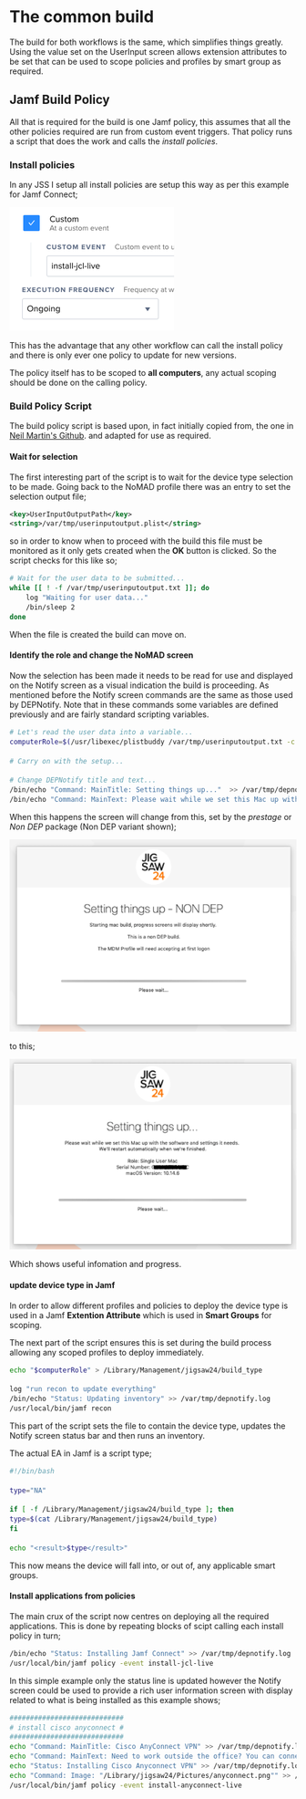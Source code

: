 
# The common build #

The build for both workflows is the same, which simplifies things greatly. Using the value set on the UserInput screen allows extension attributes to be set that can be used to scope policies and profiles by smart group as required.


## Jamf Build Policy ##
All that is required for the build is one Jamf policy, this assumes that all the other policies required are run from custom event triggers.
That policy runs a script that does the work and calls the *install policies*.

### Install policies ###
In any JSS I setup all install policies are setup this way as per this example for Jamf Connect;

![Install Policy](https://github.com/PhantomPhixer/JNUC-2019/blob/master/images/policy-1.png)

This has the advantage that any other workflow can call the install policy and there is only ever one policy to update for new versions.

The policy itself has to be scoped to **all computers**, any actual scoping should be done on the calling policy.

### Build Policy Script ###

The build policy script is based upon, in fact initially copied from, the one in [Neil Martin's Github](https://github.com/neilmartin83/MacADUK-2019/blob/master/example_provisioning_script.sh). and adapted for use as required.

#### Wait for selection ####

The first interesting part of the script is to wait for the device type selection to be made. Going back to the NoMAD profile there was an entry to set the selection output file;

```xml
<key>UserInputOutputPath</key>
<string>/var/tmp/userinputoutput.plist</string>
```
so in order to know when to proceed with the build this file must be monitored as it only gets created when the **OK** button is clicked. So the script checks for this like so;

```bash
# Wait for the user data to be submitted...
while [[ ! -f /var/tmp/userinputoutput.txt ]]; do
	log "Waiting for user data..."
	/bin/sleep 2
done
```
When the file is created the build can move on.

#### Identify the role and change the NoMAD screen ####

Now the selection has been made it needs to be read for use and displayed on the Notify screen as a visual indication the build is proceeding.
As mentioned before the Notify screen commands are the same as those used by DEPNotify. Note that in these commands some variables are defined previously and are fairly standard scripting variables.

```bash
# Let's read the user data into a variable...
computerRole=$(/usr/libexec/plistbuddy /var/tmp/userinputoutput.txt -c "print 'Computer Role'")
    
# Carry on with the setup...

# Change DEPNotify title and text...
/bin/echo "Command: MainTitle: Setting things up..."  >> /var/tmp/depnotify.log
/bin/echo "Command: MainText: Please wait while we set this Mac up with the software and settings it needs.\n We'll restart automatically when we're finished. \n \n Role: "$computerRole" Mac \n Serial Number: "$serial" \n macOS Version: "$osversion""  >> /var/tmp/depnotify.log
```
When this happens the screen will change from this, set by the *prestage* or *Non DEP* package (Non DEP variant shown);

![Build start](https://github.com/PhantomPhixer/JNUC-2019/blob/master/images/buildscreen-1.png)

to this;

![Build main](https://github.com/PhantomPhixer/JNUC-2019/blob/master/images/buildscreen-2.png)

Which shows useful infomation and progress.

#### update device type in Jamf ####

In order to allow different profiles and policies to deploy the device type is used in a Jamf **Extention Attribute** which is used in **Smart Groups** for scoping.

The next part of the script ensures this is set during the build process allowing any scoped profiles to deploy immediately.

```bash
echo "$computerRole" > /Library/Management/jigsaw24/build_type

log "run recon to update everything" 
/bin/echo "Status: Updating inventory" >> /var/tmp/depnotify.log
/usr/local/bin/jamf recon
```
This part of the script sets the file to contain the device type, updates the Notify screen status bar and then runs an inventory.

The actual  EA in Jamf is a script type;

```bash
#!/bin/bash

type="NA"

if [ -f /Library/Management/jigsaw24/build_type ]; then
type=$(cat /Library/Management/jigsaw24/build_type)
fi

echo "<result>$type</result>"
```
This now means the device will fall into, or out of, any applicable smart groups.


#### Install applications from policies ####

The main crux of the script now centres on deploying all the required applications. This is done by repeating blocks of scipt calling each install policy in turn;

```bash
/bin/echo "Status: Installing Jamf Connect" >> /var/tmp/depnotify.log
/usr/local/bin/jamf policy -event install-jcl-live
```
In this simple example only the status line is updated however the Notify screen could be used to provide a rich user information screen with display related to what is being installed as this example shows;

```bash
############################
# install cisco anyconnect #
############################
echo "Command: MainTitle: Cisco AnyConnect VPN" >> /var/tmp/depnotify.log
echo "Command: MainText: Need to work outside the office? You can connect to our systems such as shared folders and stuff by using the AnyConnect VPN. \n Look for the AnyConnect icon in the dock, click Connect and enter your staff credentials to login." >> /var/tmp/depnotify.log
echo "Status: Installing Cisco Anyconnect VPN" >> /var/tmp/depnotify.log
echo "Command: Image: "/Library/jigsaw24/Pictures/anyconnect.png"" >> /var/tmp/depnotify.log
/usr/local/bin/jamf policy -event install-anyconnect-live
```
